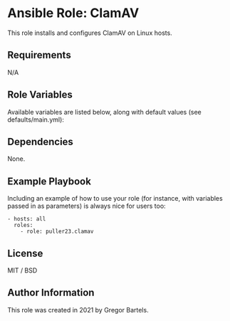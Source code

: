 Ansible Role: ClamAV
=========

This role installs and configures ClamAV on Linux hosts.

Requirements
------------

N/A

Role Variables
--------------

Available variables are listed below, along with default values (see defaults/main.yml):

Dependencies
------------

None.

Example Playbook
----------------

Including an example of how to use your role (for instance, with variables passed in as parameters) is always nice for users too:

    - hosts: all
      roles:
        - role: puller23.clamav

License
-------

MIT / BSD

Author Information
------------------

This role was created in 2021 by Gregor Bartels.
